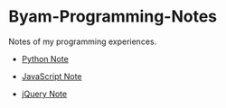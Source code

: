 # Byam-Programming-Notes
Notes of my programming experiences.

* [Python Note](https://github.com/byam/Byam-Programming-Notes/blob/master/python-note/README.md)

* [JavaScript Note](https://github.com/byam/Byam-Programming-Notes/blob/master/js-note/README.md)

* [jQuery Note](https://github.com/byam/Programming-Notes/tree/master/jquery-note)